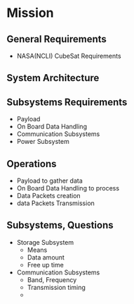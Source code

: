 Mission
==

## General Requirements

- NASA(NCLI) CubeSat Requirements

## System Architecture


## Subsystems Requirements

- Payload
- On Board Data Handling
- Communication Subsystems
- Power Subsystem

## Operations

- Payload to gather data
- On Board Data Handling to process
- Data Packets creation
- data Packets Transmission

## Subsystems, Questions

- Storage Subsystem
  - Means
  - Data amount
  - Free up time
- Communication Subsystems
  - Band, Frequency
  - Transmission timing
  - 
